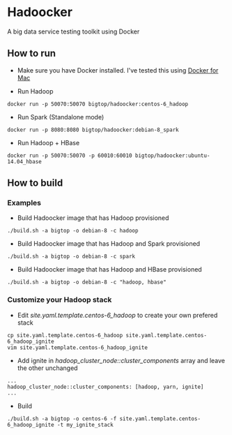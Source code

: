 # Hadoocker

A big data service testing toolkit using Docker

## How to run

* Make sure you have Docker installed. I've tested this using [Docker for Mac](https://docs.docker.com/docker-for-mac/)

* Run Hadoop

```
docker run -p 50070:50070 bigtop/hadoocker:centos-6_hadoop
```

* Run Spark (Standalone mode)

```
docker run -p 8080:8080 bigtop/hadoocker:debian-8_spark
```

* Run Hadoop + HBase

```
docker run -p 50070:50070 -p 60010:60010 bigtop/hadoocker:ubuntu-14.04_hbase
```

## How to build

### Examples

* Build Hadoocker image that has Hadoop provisioned

```
./build.sh -a bigtop -o debian-8 -c hadoop 
```

* Build Hadoocker image that has Hadoop and Spark provisioned

```
./build.sh -a bigtop -o debian-8 -c spark
```

* Build Hadoocker image that has Hadoop and HBase provisioned

```
./build.sh -a bigtop -o debian-8 -c "hadoop, hbase"
```

### Customize your Hadoop stack

* Edit *site.yaml.template.centos-6_hadoop* to create your own prefered stack

```
cp site.yaml.template.centos-6_hadoop site.yaml.template.centos-6_hadoop_ignite
vim site.yaml.template.centos-6_hadoop_ignite
```

* Add ignite in *hadoop_cluster_node::cluster_components* array and leave the other unchanged

```
...
hadoop_cluster_node::cluster_components: [hadoop, yarn, ignite]
...
```

* Build 

```
./build.sh -a bigtop -o centos-6 -f site.yaml.template.centos-6_hadoop_ignite -t my_ignite_stack
```
